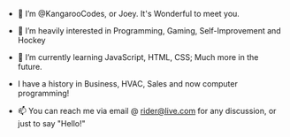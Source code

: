 - 👋 I’m @KangarooCodes, or Joey. It's Wonderful to meet you.
- 👀 I’m heavily interested in Programming, Gaming, Self-Improvement and Hockey
- 🌱 I’m currently learning JavaScript, HTML, CSS; Much more in the future.
- I have a history in Business, HVAC, Sales and now computer programming!


- 📫 You can reach me via email @ rider@live.com for any discussion, or just to say "Hello!"
